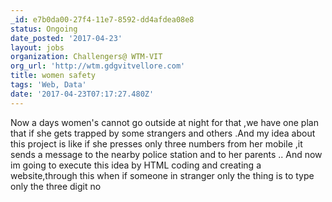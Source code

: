```yaml
---
_id: e7b0da00-27f4-11e7-8592-dd4afdea08e8
status: Ongoing
date_posted: '2017-04-23'
layout: jobs
organization: Challengers@ WTM-VIT
org_url: 'http://wtm.gdgvitvellore.com'
title: women safety
tags: 'Web, Data'
date: '2017-04-23T07:17:27.480Z'
---
```

Now a days women's cannot go outside at night for that ,we have one plan that if she gets trapped by some strangers and others .And my idea about this project is like if she presses only three numbers from her mobile ,it sends a message to the nearby  police station and to her parents ..
And now im going to execute this idea by HTML coding and creating a website,through this when if someone in stranger only the thing is to type only the three digit no
